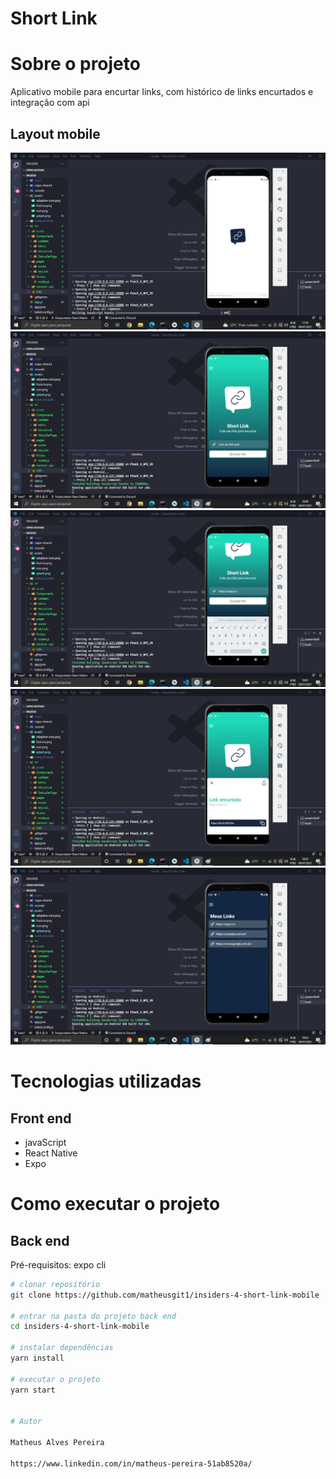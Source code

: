 # Short Link

# Sobre o projeto

Aplicativo mobile para encurtar links, com histórico de links encurtados e integração com api

## Layout mobile
![Mobile 1](https://github.com/matheusgit1/insiders-4-short-link-mobile/blob/main/ScreenShots/page1.png)
![Mobile 2](https://github.com/matheusgit1/insiders-4-short-link-mobile/blob/main/ScreenShots/page2.png)
![Mobile 3](https://github.com/matheusgit1/insiders-4-short-link-mobile/blob/main/ScreenShots/page3.png)
![Mobile 4](https://github.com/matheusgit1/insiders-4-short-link-mobile/blob/main/ScreenShots/page4.png)
![Mobile 5](https://github.com/matheusgit1/insiders-4-short-link-mobile/blob/main/ScreenShots/page5.png)



# Tecnologias utilizadas

## Front end
- javaScript
- React Native
- Expo

# Como executar o projeto

## Back end
Pré-requisitos: expo cli

```bash
# clonar repositório
git clone https://github.com/matheusgit1/insiders-4-short-link-mobile

# entrar na pasta do projeto back end
cd insiders-4-short-link-mobile

# instalar dependências
yarn install

# executar o projeto
yarn start


# Autor

Matheus Alves Pereira

https://www.linkedin.com/in/matheus-pereira-51ab8520a/

